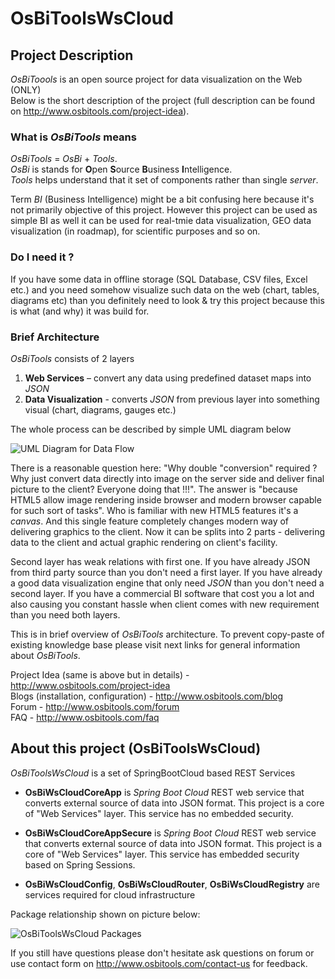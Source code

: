 # OsBiToolsWsCloud

## Project Description
*OsBiToools* is an open source project for data visualization on the Web (ONLY)  
Below is the short description of the project (full description can be 
found on http://www.osbitools.com/project-idea).

### What is *OsBiTools* means
*OsBiTools* = *OsBi* + *Tools*.  
*OsBi* is stands for **O**pen **S**ource **B**usiness **I**ntelligence.  
*Tools* helps understand that it set of components rather than single *server*.

Term *BI* (Business Intelligence) might be a bit confusing here 
because it's not primarily objective of this project.
However this project can be used as simple BI as well it can be used 
for real-tmie data visualization, GEO data visualization (in roadmap), 
for scientific purposes and so on.

### Do I need it ?
If you have some data in offline storage (SQL Database, CSV files, Excel etc.) and 
you need somehow visualize such data on the web (chart, tables, diagrams etc) than you 
definitely need to look & try this project because this is what (and why) it was build for.

### Brief Architecture

*OsBiTools* consists of 2 layers

1. **Web Services** – convert any data using predefined dataset maps into *JSON*
2. **Data Visualization** - converts *JSON* from previous layer into something visual (chart, diagrams, gauges etc.)

The whole process can be described by simple UML diagram below

![UML Diagram for Data Flow](http://www.osbitools.com/sites/default/files/pictures/uml_data_flow.png)

There is a reasonable question here: "Why double "conversion" required ? Why just convert data directly into image on the server side and deliver final picture to the client? Everyone doing that !!!". The answer is "because HTML5 allow image rendering inside browser and modern browser capable for such sort of tasks". Who is familiar with new HTML5 features it's a *canvas*. And this single feature completely changes modern way of delivering graphics to the client. Now it can be splits into 2 parts - delivering data to the client and actual graphic rendering on client's facility.

Second layer has weak relations with first one. If you have already JSON from third party source than you don't need a first layer. If you have already a good data visualization engine that only need *JSON* than you don't need a second layer. If you have a commercial BI software that cost you a lot and also causing you constant hassle when client comes with new requirement than you need both layers.

This is in brief overview of *OsBiTools* architecture. To prevent copy-paste of existing knowledge base please visit next links for general information about *OsBiTools*.

Project Idea (same is above but in details) -  http://www.osbitools.com/project-idea  
Blogs (installation, configuration) - http://www.osbitools.com/blog  
Forum - http://www.osbitools.com/forum  
FAQ - http://www.osbitools.com/faq

[1]: http://www.osbitools.com/blog/building-custom-web-widget


## About this project (**OsBiToolsWsCloud**)

*OsBiToolsWsCloud* is a set of SpringBootCloud based REST Services

- **OsBiWsCloudCoreApp** is *Spring Boot Cloud* REST web service that converts external source of data into JSON format. 
This project is a core of "Web Services" layer. This service has no embedded security.

- **OsBiWsCloudCoreAppSecure** is *Spring Boot Cloud* REST web service that converts external source of data into JSON format.
This project is a core of "Web Services" layer. This service has embedded security based on Spring Sessions.

- **OsBiWsCloudConfig**, **OsBiWsCloudRouter**, **OsBiWsCloudRegistry**
are services required for cloud infrastructure

Package relationship shown on picture below:

![OsBiToolsWsCloud Packages](doc/OsBiToolsWsCloud-Packages.png)

If you still have questions please don't hesitate ask questions on forum or use contact form on http://www.osbitools.com/contact-us for feedback.
